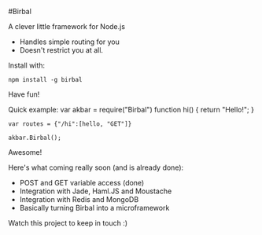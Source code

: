 #Birbal

A clever little framework for Node.js

* Handles simple routing for you
* Doesn't restrict you at all.

Install with:

    npm install -g birbal

Have fun!

Quick example:
    var akbar = require("Birbal")
    function hi() {
        return "Hello!";
    }

    var routes = {"/hi":[hello, "GET"]}

    akbar.Birbal();

Awesome!

Here's what coming really soon (and is already done):

* POST and GET variable access (done)
* Integration with Jade, Haml.JS and Moustache
* Integration with Redis and MongoDB
* Basically turning Birbal into a microframework

Watch this project to keep in touch :) 
